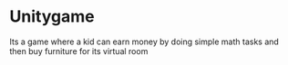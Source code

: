 # Unitygame
Its a game where a kid can earn money by doing simple math tasks and then buy furniture for its virtual room
